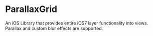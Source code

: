 ParallaxGrid
============

An iOS Library that provides entire iOS7 layer functionality into views. Parallax and custom blur effects are supported.
